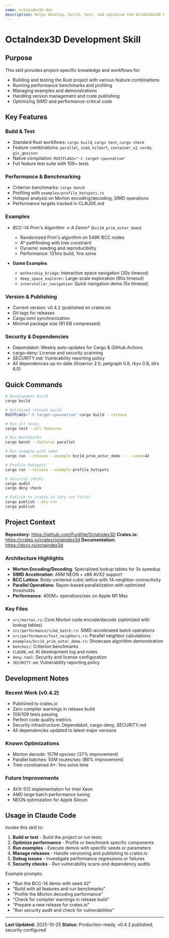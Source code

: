 ```yaml
---
name: octaindex3d-dev
description: Helps develop, build, test, and optimize the OctaIndex3D Rust library - a high-performance BCC lattice spatial indexing system with SIMD acceleration. Use when building the project, running tests, benchmarking performance, managing examples, or preparing releases to crates.io.
---
```


# OctaIndex3D Development Skill

## Purpose

This skill provides project-specific knowledge and workflows for:
- Building and testing the Rust project with various feature combinations
- Running performance benchmarks and profiling
- Managing examples and demonstrations
- Handling version management and crate publishing
- Optimizing SIMD and performance-critical code

## Key Features

### Build & Test
- Standard Rust workflows: `cargo build`, `cargo test`, `cargo check`
- Feature combinations: `parallel`, `simd`, `hilbert`, `container_v2`, `serde`, `gis_geojson`
- Native compilation: `RUSTFLAGS="-C target-cpu=native"`
- Full feature test suite with 109+ tests

### Performance & Benchmarking
- Criterion benchmarks: `cargo bench`
- Profiling with `examples/profile_hotspots.rs`
- Hotspot analysis on Morton encoding/decoding, SIMD operations
- Performance targets tracked in CLAUDE.md

### Examples
- **BCC-14 Prim's Algorithm → A* Demo** (`bcc14_prim_astar_demo`)
  - Randomized Prim's algorithm on 549K BCC nodes
  - A* pathfinding with tree constraint
  - Dynamic seeding and reproducibility
  - Performance: 131ms build, 1ms solve

- **Game Examples**
  - `mothership_bridge`: Interactive space navigation (30s timeout)
  - `deep_space_explorer`: Large-scale exploration (90s timeout)
  - `interstellar_navigation`: Quick navigation demo (5s timeout)

### Version & Publishing
- Current version: v0.4.2 (published on crates.io)
- Git tags for releases
- Cargo.toml synchronization
- Minimal package size (91 KB compressed)

### Security & Dependencies
- Dependabot: Weekly auto-updates for Cargo & GitHub Actions
- cargo-deny: License and security scanning
- SECURITY.md: Vulnerability reporting policy
- All dependencies up-to-date (thiserror 2.0, petgraph 0.8, rkyv 0.8, dirs 6.0)

## Quick Commands

```bash
# Development build
cargo build

# Optimized release build
RUSTFLAGS="-C target-cpu=native" cargo build --release

# Run all tests
cargo test --all-features

# Run benchmarks
cargo bench --features parallel

# Run example with seed
cargo run --release --example bcc14_prim_astar_demo -- --seed=42

# Profile hotspots
cargo run --release --example profile_hotspots

# Security checks
cargo audit
cargo deny check

# Publish to crates.io (dry run first)
cargo publish --dry-run
cargo publish
```

## Project Context

**Repository:** https://github.com/FunKite/OctaIndex3D
**Crates.io:** https://crates.io/crates/octaindex3d
**Documentation:** https://docs.rs/octaindex3d

### Architecture Highlights
- **Morton Encoding/Decoding**: Specialized lookup tables for 3x speedup
- **SIMD Acceleration**: ARM NEON + x86 AVX2 support
- **BCC Lattice**: Body-centered cubic lattice with 14-neighbor connectivity
- **Parallel Operations**: Rayon-based parallelization with optimized thresholds
- **Performance**: 400M+ operations/sec on Apple M1 Max

### Key Files
- `src/morton.rs`: Core Morton code encode/decode (optimized with lookup tables)
- `src/performance/simd_batch.rs`: SIMD-accelerated batch operations
- `src/performance/fast_neighbors.rs`: Parallel neighbor calculations
- `examples/bcc14_prim_astar_demo.rs`: Showcase algorithm demonstration
- `benches/`: Criterion benchmarks
- `CLAUDE.md`: AI development log and notes
- `deny.toml`: Security and license configuration
- `SECURITY.md`: Vulnerability reporting policy

## Development Notes

### Recent Work (v0.4.2)
- Published to crates.io
- Zero compiler warnings in release build
- 109/109 tests passing
- Perfect code quality metrics
- Security infrastructure: Dependabot, cargo-deny, SECURITY.md
- All dependencies updated to latest major versions

### Known Optimizations
- Morton decode: 157M ops/sec (37% improvement)
- Parallel batches: 50M routes/sec (86% improvement)
- Tree-constrained A*: 1ms solve time

### Future Improvements
- AVX-512 implementation for Intel Xeon
- AMD large batch performance tuning
- NEON optimization for Apple Silicon

## Usage in Claude Code

Invoke this skill to:
1. **Build or test** - Build the project or run tests
2. **Optimize performance** - Profile or benchmark specific components
3. **Run examples** - Execute demos with specific seeds or parameters
4. **Manage releases** - Handle versioning and publishing to crates.io
5. **Debug issues** - Investigate performance regressions or failures
6. **Security checks** - Run vulnerability scans and dependency audits

Example prompts:
- "Run the BCC-14 demo with seed 42"
- "Build with all features and run benchmarks"
- "Profile the Morton decoding performance"
- "Check for compiler warnings in release build"
- "Prepare a new release for crates.io"
- "Run security audit and check for vulnerabilities"

---

**Last Updated:** 2025-10-25
**Status:** Production-ready, v0.4.2 published, security configured
